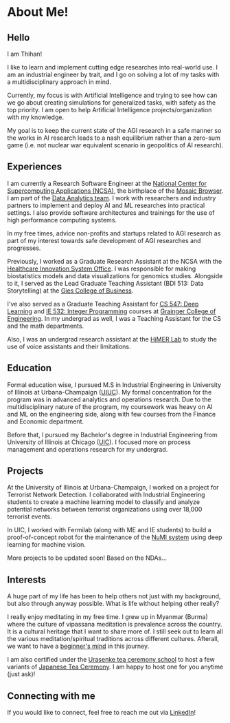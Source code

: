 # About Me!


## Hello

I am Thihan!

I like to learn and implement cutting edge researches into real-world use. I am an industrial engineer by trait, and I go on solving a lot of my tasks with a multidisciplinary approach in mind.

Currently, my focus is with Artificial Intelligence and trying to see how can we go about creating simulations for generalized tasks, with safety as the top priority. I am open to help Artificial Intelligence projects/organization with my knowledge. 

My goal is to keep the current state of the AGI research in a safe manner so the works in AI research leads to a nash equilibrium rather than a zero-sum game (i.e. not nuclear war equivalent scenario in geopolitics of AI research).

## Experiences

I am currently a Research Software Engineer at the [National Center for Supercomputing Applications (NCSA)](https://www.ncsa.illinois.edu/), the birthplace of the [Mosaic Browser](https://en.wikipedia.org/wiki/Mosaic_(web_browser)). I am part of the [Data Analytics team](https://www.ncsa.illinois.edu/expertise/data-analytics/). I work with researchers and industry partners to implement and deploy AI and ML researches into practical settings. I also provide software architectures and trainings for the use of high performance computing systems.

In my free times, advice non-profits and startups related to AGI research as part of my interest towards safe development of AGI researches and progresses.

Previously, I worked as a Graduate Research Assistant at the NCSA with the [Healthcare Innovation System Office](https://www.ncsa.illinois.edu/research/health-sciences/healthcare-innovation-program-office/). I was responsible for making biostatistics models and data visualizations for genomics studies. Alongside to it, I served as the Lead Graduate Teaching Assistant (BDI 513: Data Storytelling) at the [Gies College of Business](https://giesbusiness.illinois.edu/).

I've also served as a Graduate Teaching Assistant for [CS 547: Deep Learning](https://publish.illinois.edu/r-sowers/ie534-cs-547-fall-2022/) and [IE 532: Integer Programming](https://ise.illinois.edu/undergraduate/courses/ie511) courses at [Grainger College of Engineering](https://grainger.illinois.edu/). In my undergrad as well, I was a Teaching Assistant for the CS and the math departments.

Also, I was an undergrad research assistant at the [HiMER Lab](https://himer.lab.asu.edu/) to study the use of voice assistants and their limitations.

## Education

Formal education wise, I pursued M.S in Industrial Engineering in University of Illinois at Urbana-Champaign ([UIUC](https://illinois.edu)). My formal concentration for the program was in advanced analytics and operations research. Due to the multidisciplinary nature of the program, my coursework was heavy on AI and ML on the engineering side, along with few courses from the Finance and Economic department.

Before that, I pursued my Bachelor's degree in Industrial Engineering from University of Illinois at Chicago ([UIC](https://www.uic.edu/)). I focused more on process management and operations research for my undergrad.

## Projects

At the University of Illinois at Urbana-Champaign, I worked on a project for Terrorist Network Detection. I collaborated with Industrial Engineering students to create a machine learning model to classify and analyze potential networks between terrorist organizations using over 18,000 terrorist events.

In UIC, I worked with Fermilab (along with ME and IE students) to build a proof-of-concept robot for the maintenance of the [NuMI system](https://en.wikipedia.org/wiki/NuMI) using deep learning for machine vision.

More projects to be updated soon! Based on the NDAs...

## Interests

A huge part of my life has been to help others not just with my background, but also through anyway possible. What is life without helping other really?

I really enjoy meditating in my free time. I grew up in Myanmar (Burma) where the culture of vipassana meditation is prevalence across the country. It is a cultural heritage that I want to share more of. I still seek out to learn all the various meditation/spiritual traditions across different cultures. Afterall, we want to have a [beginner's mind](https://en.wikipedia.org/wiki/Shoshin) in this journey.

I am also certified under the [Urasenke tea ceremony school](https://en.wikipedia.org/wiki/Urasenke) to host a few variants of [Japanese Tea Ceremony](https://en.wikipedia.org/wiki/Japanese_tea_ceremony). I am happy to host one for you anytime (just ask)!

## Connecting with me

If you would like to connect, feel free to reach me out via [LinkedIn](https://www.linkedin.com/in/thihanmoekyaw)!
